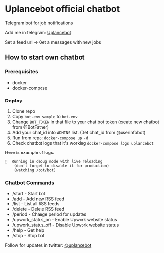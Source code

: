 # Uplancebot official chatbot
Telegram bot for job notifications

Add me in telegram: [Uplancebot]

Set a feed url -> Get a messages with new jobs

## How to start own chatbot

### Prerequisites 
  
- docker
- docker-compose

### Deploy 

1. Clone repo
2. Copy `bot.env.sample` to `bot.env` 
3. Change `BOT_TOKEN` in that file to your chat bot token (create new chatbot from @BotFather)
4. Add your chat_id into `ADMINS` list. (Get chat_id from @userinfobot)
5. Run from repo: `docker-compose up -d`
6. Check chatbot logs that it's working `docker-compose logs uplancebot`

Here is example of logs:

```
🤖  Running in debug mode with live reloading
    (don't forget to disable it for production)
    (watching /opt/bot)
```


### Chatbot Commands

- /start - Start bot
- /add - Add new RSS feed
- /list - List all RSS feeds
- /delete - Delete RSS feed
- /period - Change period for updates
- /upwork_status_on - Enable Upwork website status
- /upwork_status_off - Disable Upwork website status
- /help - Get help
- /stop - Stop bot


Follow for updates in twitter: [@uplancebot]

[@uplancebot]:https://twitter.com/uplancebot
[Uplancebot]:https://t.me/uplancebot
